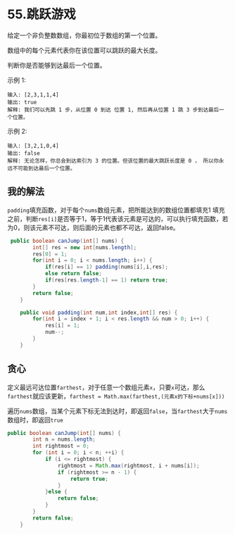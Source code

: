 # 55.跳跃游戏

给定一个非负整数数组，你最初位于数组的第一个位置。

数组中的每个元素代表你在该位置可以跳跃的最大长度。

判断你是否能够到达最后一个位置。

示例 1:

```
输入: [2,3,1,1,4]
输出: true
解释: 我们可以先跳 1 步，从位置 0 到达 位置 1, 然后再从位置 1 跳 3 步到达最后一个位置。
```


示例 2:

```
输入: [3,2,1,0,4]
输出: false
解释: 无论怎样，你总会到达索引为 3 的位置。但该位置的最大跳跃长度是 0 ， 所以你永远不可能到达最后一个位置。
```

## 我的解法

`padding`填充函数，对于每个`nums`数组元素，把所能达到的数组位置都填充1
填充之前，判断`res[i]`是否等于1，等于1代表该元素是可达的，可以执行填充函数，若为0，则该元素不可达，则后面的元素也都不可达，返回false。

```java
 public boolean canJump(int[] nums) {
        int[] res = new int[nums.length];
        res[0] = 1;
        for(int i = 0; i < nums.length; i++) {
            if(res[i] == 1) padding(nums[i],i,res);
            else return false;
            if(res[res.length-1] == 1) return true;
        }
        return false;
    }

    public void padding(int num,int index,int[] res) {
        for(int i = index + 1; i < res.length && num > 0; i++) {
            res[i] = 1;
            num--;
        }
    }
```

## 贪心

定义最远可达位置`farthest`，对于任意一个数组元素`x`，只要`x`可达，那么`farthest`就应该更新，`farthest = Math.max(farthest,(元素x的下标+nums[x]))`

遍历`nums`数组，当某个元素下标无法到达时，即返回`false`，当`farthest`大于`nums`数组时，即返回`true`

```java
public boolean canJump(int[] nums) {
        int n = nums.length;
        int rightmost = 0;
        for (int i = 0; i < n; ++i) {
            if (i <= rightmost) {
                rightmost = Math.max(rightmost, i + nums[i]);
                if (rightmost >= n - 1) {
                    return true;
                }
            }else {
                return false;
            }
        }
        return false;
    }

```

